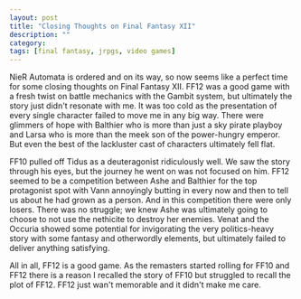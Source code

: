 ```yaml
---
layout: post
title: "Closing Thoughts on Final Fantasy XII"
description: ""
category: 
tags: [final fantasy, jrpgs, video games]
---
```


NieR Automata is ordered and on its way, so now seems like a perfect time for some closing thoughts on Final Fantasy XII. FF12 was a good game with a fresh twist on battle mechanics with the Gambit system, but ultimately the story just didn't resonate with me. It was too cold as the presentation of every single character failed to move me in any big way. There were glimmers of hope with Balthier who is more than just a sky pirate playboy and Larsa who is more than the meek son of the power-hungry emperor. But even the best of the lackluster cast of characters ultimately fell flat.

FF10 pulled off Tidus as a deuteragonist ridiculously well. We saw the story through his eyes, but the journey he went on was not focused on him. FF12 seemed to be a competition between Ashe and Balthier for the top protagonist spot with Vann annoyingly butting in every now and then to tell us about he had grown as a person. And in this competition there were only losers. There was no struggle; we knew Ashe was ultimately going to choose to not use the nethicite to destroy her enemies. Venat and the Occuria showed some potential for invigorating the very politics-heavy story with some fantasy and otherwordly elements, but ultimately failed to deliver anything satisfying.

All in all, FF12 is a good game. As the remasters started rolling for FF10 and FF12 there is a reason I recalled the story of FF10 but struggled to recall the plot of FF12. FF12 just wan't memorable and it didn't make me care.